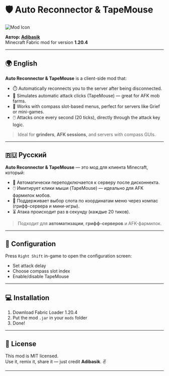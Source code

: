 # 🛡️ Auto Reconnector & TapeMouse

![Mod Icon](https://raw.githubusercontent.com/Takaranoao/AutoReconnector-Fabric/main/assets/autoreconnector/icon.png)

**Автор: [Adibasik](https://github.com/Takaranoao)**  
Minecraft Fabric mod for version **1.20.4**

---

## 🌍 English

**Auto Reconnector & TapeMouse** is a client-side mod that:

- ⏱️ Automatically reconnects you to the server after being disconnected.
- 🐁 Simulates automatic attack clicks (TapeMouse) — great for AFK mob farms.
- 🧭 Works with compass slot-based menus, perfect for servers like Grief or mini-games.
- 🖱️ Attacks once every second (20 ticks), directly through the attack key logic.

> Ideal for **grinders**, **AFK sessions**, and servers with compass GUIs.

---

## 🇷🇺 Русский

**Auto Reconnector & TapeMouse** — это мод для клиента Minecraft, который:

- 🔁 Автоматически переподключается к серверу после дисконнекта.
- 🖱️ Имитирует клики мыши (TapeMouse) — идеально для AFK фармилок мобов.
- 🧭 Поддерживает выбор слота по координатам меню через компас (грифф-сервера и мини-игры).
- ⏳ Атака происходит раз в секунду (каждые 20 тиков).

> Подходит для **автоматизации**, **грифф-серверов** и AFK-фармилок.

---

## 🔧 Configuration

Press `Right Shift` in-game to open the configuration screen:
- Set attack delay
- Choose compass slot index
- Enable/disable TapeMouse

---

## 💻 Installation

1. Download Fabric Loader 1.20.4
2. Put the mod `.jar` in your `mods` folder
3. Done!

---

## 📎 License

This mod is MIT licensed.  
Use it, remix it, share it — just credit **Adibasik**. ✌️

---
